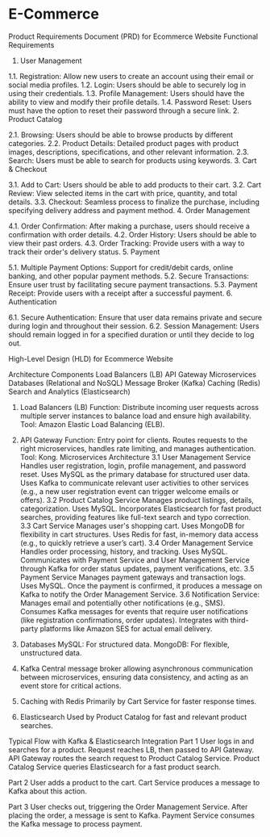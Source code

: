 # E-Commerce
Product Requirements Document (PRD) for Ecommerce Website
Functional Requirements
1. User Management

1.1. Registration: Allow new users to create an account using their email or social media profiles.
1.2. Login: Users should be able to securely log in using their credentials.
1.3. Profile Management: Users should have the ability to view and modify their profile details.
1.4. Password Reset: Users must have the option to reset their password through a secure link.
2. Product Catalog

2.1. Browsing: Users should be able to browse products by different categories.
2.2. Product Details: Detailed product pages with product images, descriptions, specifications, and other relevant information.
2.3. Search: Users must be able to search for products using keywords.
3. Cart & Checkout

3.1. Add to Cart: Users should be able to add products to their cart.
3.2. Cart Review: View selected items in the cart with price, quantity, and total details.
3.3. Checkout: Seamless process to finalize the purchase, including specifying delivery address and payment method.
4. Order Management

4.1. Order Confirmation: After making a purchase, users should receive a confirmation with order details.
4.2. Order History: Users should be able to view their past orders.
4.3. Order Tracking: Provide users with a way to track their order's delivery status.
5. Payment

5.1. Multiple Payment Options: Support for credit/debit cards, online banking, and other popular payment methods.
5.2. Secure Transactions: Ensure user trust by facilitating secure payment transactions.
5.3. Payment Receipt: Provide users with a receipt after a successful payment.
6. Authentication

6.1. Secure Authentication: Ensure that user data remains private and secure during login and throughout their session.
6.2. Session Management: Users should remain logged in for a specified duration or until they decide to log out.

High-Level Design (HLD) for Ecommerce Website 

Architecture Components
Load Balancers (LB)
API Gateway
Microservices
Databases (Relational and NoSQL)
Message Broker (Kafka)
Caching (Redis)
Search and Analytics (Elasticsearch)

1. Load Balancers (LB)
Function: Distribute incoming user requests across multiple server instances to balance load and ensure high availability.
Tool: Amazon Elastic Load Balancing (ELB).

3. API Gateway
Function: Entry point for clients. Routes requests to the right microservices, handles rate limiting, and manages authentication.
Tool: Kong.
Microservices Architecture
3.1 User Management Service
Handles user registration, login, profile management, and password reset.
Uses MySQL as the primary database for structured user data.
Uses Kafka to communicate relevant user activities to other services (e.g., a new user registration event can trigger welcome emails or offers).
3.2 Product Catalog Service
Manages product listings, details, categorization.
Uses MySQL.
Incorporates Elasticsearch for fast product searches, providing features like full-text search and typo correction.
3.3 Cart Service
Manages user's shopping cart.
Uses MongoDB for flexibility in cart structures.
Uses Redis for fast, in-memory data access (e.g., to quickly retrieve a user’s cart).
3.4 Order Management Service
Handles order processing, history, and tracking.
Uses MySQL.
Communicates with Payment Service and User Management Service through Kafka for order status updates, payment verifications, etc.
3.5 Payment Service
Manages payment gateways and transaction logs.
Uses MySQL.
Once the payment is confirmed, it produces a message on Kafka to notify the Order Management Service.
3.6 Notification Service:
Manages email and potentially other notifications (e.g., SMS).
Consumes Kafka messages for events that require user notifications (like registration confirmations, order updates).
Integrates with third-party platforms like Amazon SES for actual email delivery.

4. Databases
MySQL: For structured data.
MongoDB: For flexible, unstructured data.

5. Kafka
Central message broker allowing asynchronous communication between microservices, ensuring data consistency, and acting as an event store for critical actions.

6. Caching with Redis
Primarily by Cart Service for faster response times.

7. Elasticsearch
Used by Product Catalog for fast and relevant product searches.

Typical Flow with Kafka & Elasticsearch Integration
Part 1
User logs in and searches for a product.
Request reaches LB, then passed to API Gateway.
API Gateway routes the search request to Product Catalog Service.
Product Catalog Service queries Elasticsearch for a fast product search.

Part 2
User adds a product to the cart.
Cart Service produces a message to Kafka about this action.


Part 3
User checks out, triggering the Order Management Service.
After placing the order, a message is sent to Kafka.
Payment Service consumes the Kafka message to process payment.





